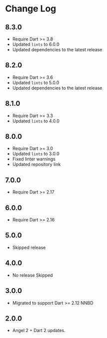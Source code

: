 # Change Log

## 8.3.0

* Require Dart >= 3.8
* Updated `lints` to 6.0.0
* Updated dependencies to the latest release

## 8.2.0

* Require Dart >= 3.6
* Updated `lints` to 5.0.0
* Updated dependencies to the latest release

## 8.1.0

* Require Dart >= 3.3
* Updated `lints` to 4.0.0

## 8.0.0

* Require Dart >= 3.0
* Updated `lints` to 3.0.0
* Fixed linter warnings
* Updated repository link

## 7.0.0

* Require Dart >= 2.17

## 6.0.0

* Require Dart >= 2.16

## 5.0.0

* Skipped release

## 4.0.0

* No release Skipped

## 3.0.0

* Migrated to support Dart >= 2.12 NNBD

## 2.0.0

* Angel 2 + Dart 2 updates.

